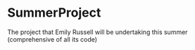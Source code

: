 # SummerProject
The project that Emily Russell will be undertaking this summer (comprehensive of all its code)
